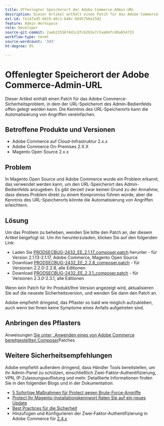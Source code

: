 ```yaml
---
title: Offenlegter Speicherort der Adobe Commerce-Admin-URL
description: Dieser Artikel enthält einen Patch für das Adobe Commerce-Sicherheitsproblem, in dem der URL-Speicherort des Admin-Bedienfelds offen gelegt werden kann. Die Kenntnis des URL-Speicherorts kann die Automatisierung von Angriffen vereinfachen.
exl-id: fe147ad5-6019-46c1-b48c-6b957b6e1582
feature: Admin Workspace
role: Developer
source-git-commit: 2aeb2355b74d1cdfc62b5e7c5aa04fcd0a654733
workflow-type: tm+mt
source-wordcount: '343'
ht-degree: 0%

---
```


# Offenlegter Speicherort der Adobe Commerce-Admin-URL

Dieser Artikel enthält einen Patch für das Adobe Commerce-Sicherheitsproblem, in dem der URL-Speicherort des Admin-Bedienfelds offen gelegt werden kann. Die Kenntnis des URL-Speicherorts kann die Automatisierung von Angriffen vereinfachen.

## Betroffene Produkte und Versionen

* Adobe Commerce auf Cloud-Infrastruktur 2.x.x
* Adobe Commerce On-Premises 2.X.X
* Magento Open Source 2.x.x

## Problem

In Magento Open Source und Adobe Commerce wurde ein Problem erkannt, das verwendet werden kann, um den URL-Speicherort des Admin-Bedienfelds anzugeben. Es gibt derzeit zwar keinen Grund zu der Annahme, dass dieses Problem direkt zu einem Kompromiss führen würde, aber die Kenntnis des URL-Speicherorts könnte die Automatisierung von Angriffen erleichtern.

## Lösung

Um das Problem zu beheben, wenden Sie bitte den Patch an, der diesem Artikel beigefügt ist. Um ihn herunterzuladen, klicken Sie auf den folgenden Link:

* Laden Sie [PRODSECBUG-2432\_EE\_2.1.17\_composer.patch](assets/PRODSECBUG-2432_EE_2.1.17_composer.patch.zip) herunter - für Version 2.1.13-2.1.17, Adobe Commerce, Magento Open Source
* Download [PRODSECBUG-2432\_EE\_2.2.8\_composer.patch](assets/PRODSECBUG-2432_EE_2.2.8_composer.patch.zip) - für Versionen 2.2.0-2.2.8, alle Editionen
* Download [PRODSECBUG-2432\_EE\_2.3.1\_composer.patch](assets/PRODSECBUG-2432_EE_2.3.1_composer.patch.zip) - für Versionen 2.3.0-2.3.1, alle Editionen

Wenn kein Patch für Ihr Produkt/Ihre Version angezeigt wird, aktualisieren Sie auf die neueste Sicherheitsversion, und wenden Sie dann den Patch an.

Adobe empfiehlt dringend, das Pflaster so bald wie möglich aufzukleben, auch wenn bei Ihnen keine Symptome eines Anfalls aufgetreten sind.

## Anbringen des Pflasters

Anweisungen [ Sie unter „Anwenden eines von Adobe Commerce bereitgestellten Composer](/help/how-to/general/how-to-apply-a-composer-patch-provided-by-magento.md)Patches .

## Weitere Sicherheitsempfehlungen

Adobe empfiehlt außerdem dringend, dass Händler Tools bereitstellen, um ihr Admin-Panel zu schützen, einschließlich Zwei-Faktor-Authentifizierung, VPN, IP-Zulassungsauflistung und mehr. Detaillierte Informationen finden Sie in den folgenden Blogs und in der Dokumentation:

* [5 Sofortige Maßnahmen für Protect gegen Brute-Force-Angriffe](https://magento.com/security/best-practices/5-immediate-actions-protect-against-brute-force-attacks)
* [Protect Ihr Magento-Installationskennwort Raten Sie auf ein neues Update](https://magento.com/security/best-practices/protect-your-magento-installation-password-guessing-new-update)
* [Best Practices für die Sicherheit](https://magento.com/security/best-practices/security-best-practices)
* Hinzufügen und Konfigurieren der Zwei-Faktor-Authentifizierung in Adobe Commerce für [2.4.x](https://experienceleague.adobe.com/en/docs/commerce-admin/systems/security/2fa/security-two-factor-authentication)
